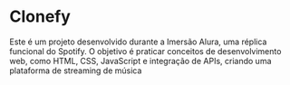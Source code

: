 # Clonefy
 Este é um projeto desenvolvido durante a Imersão Alura, uma réplica funcional do Spotify. O objetivo é praticar conceitos de desenvolvimento web, como HTML, CSS, JavaScript e integração de APIs, criando uma plataforma de streaming de música
